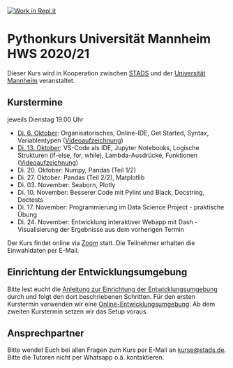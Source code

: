 [![Work in Repl.it](https://classroom.github.com/assets/work-in-replit-14baed9a392b3a25080506f3b7b6d57f295ec2978f6f33ec97e36a161684cbe9.svg)](https://classroom.github.com/online_ide?assignment_repo_id=3399367&assignment_repo_type=AssignmentRepo)
# Pythonkurs Universität Mannheim HWS 2020/21

Dieser Kurs wird in Kooperation zwischen [STADS](https://stads.uni-mannheim.de) und der [Universität Mannheim](http://uni-mannheim.de) veranstaltet.

## Kurstermine

jeweils Dienstag 19.00 Uhr

* [Di. 6. Oktober](lec01/agenda.md): Organisatorisches, Online-IDE, Get Started, Syntax, Variablentypen ([Videoaufzeichnung](https://youtu.be/EYM2Boj1Wp8))
* [Di. 13. Oktober](lec02/agenda.md): VS-Code als IDE, Jupyter Notebooks, Logische Strukturen (if-else, for, while), Lambda-Ausdrücke, Funktionen ([Videoaufzeichnung](https://youtu.be/Q7xvGLdu234))
* Di. 20. Oktober: Numpy, Pandas (Teil 1/2)
* Di. 27. Oktober: Pandas (Teil 2/2), Matplotlib
* Di. 03. November: Seaborn, Plotly
* Di. 10. November: Besserer Code mit Pylint und Black, Docstring, Doctests
* Di. 17. November: Programmierung im Data Science Project - praktische Übung
* Di. 24. November: Entwicklung interaktiver Webapp mit Dash - 
            Visualisierung der Ergebnisse aus dem vorherigen Termin

Der Kurs findet online via [Zoom](https://zoom.us) statt. Die Teilnehmer erhalten die Einwahldaten per E-Mail.

## Einrichtung der Entwicklungsumgebung

Bitte lest eucht die [Anleitung zur Einrichtung der Entwicklungsumgebung](SetupIDE_Environment.md) durch und folgt den dort beschriebenen Schritten. Für den ersten Kurstermin verwenden wir eine [Online-Entwicklungsumgebung](https://repl.it). Ab dem zweiten Kurstermin setzen wir das Setup voraus.

## Ansprechpartner

Bitte wendet Euch bei allen Fragen zum Kurs per E-Mail an [kurse@stads.de](mailto:kurse@stads.de). Bitte die Tutoren nicht per Whatsapp o.ä. kontaktieren.